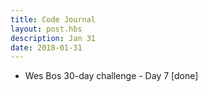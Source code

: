 ```yaml
---
title: Code Journal
layout: post.hbs
description: Jan 31
date: 2018-01-31
---
```


- Wes Bos 30-day challenge - Day 7 [done]
